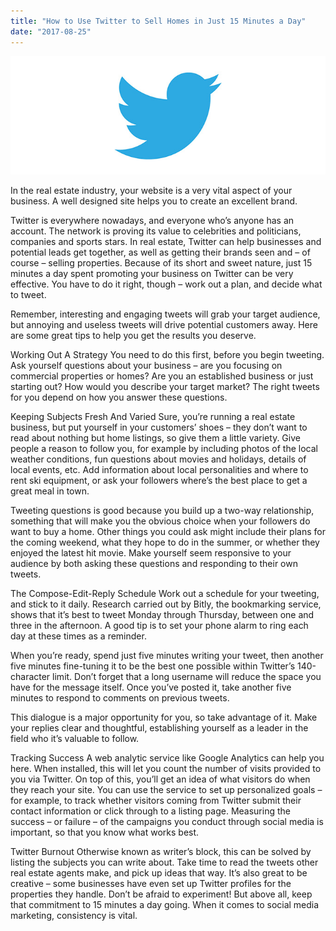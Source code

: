 ```yaml
---
title: "How to Use Twitter to Sell Homes in Just 15 Minutes a Day"
date: "2017-08-25"
---
```


![photo](twitter.png)

In the real estate industry, your website is a very vital aspect of your business. A well designed site helps you to create an excellent brand.

Twitter is everywhere nowadays, and everyone who’s anyone has an account. The network is proving its value to celebrities and politicians, companies and sports stars. In real estate, Twitter can help businesses and potential leads get together, as well as getting their brands seen and – of course – selling properties. Because of its short and sweet nature, just 15 minutes a day spent promoting your business on Twitter can be very effective. You have to do it right, though – work out a plan, and decide what to tweet.

Remember, interesting and engaging tweets will grab your target audience, but annoying and useless tweets will drive potential customers away. Here are some great tips to help you get the results you deserve.

Working Out A Strategy You need to do this first, before you begin tweeting. Ask yourself questions about your business – are you focusing on commercial properties or homes? Are you an established business or just starting out? How would you describe your target market? The right tweets for you depend on how you answer these questions.

Keeping Subjects Fresh And Varied Sure, you’re running a real estate business, but put yourself in your customers’ shoes – they don’t want to read about nothing but home listings, so give them a little variety. Give people a reason to follow you, for example by including photos of the local weather conditions, fun questions about movies and holidays, details of local events, etc. Add information about local personalities and where to rent ski equipment, or ask your followers where’s the best place to get a great meal in town.

Tweeting questions is good because you build up a two-way relationship, something that will make you the obvious choice when your followers do want to buy a home. Other things you could ask might include their plans for the coming weekend, what they hope to do in the summer, or whether they enjoyed the latest hit movie. Make yourself seem responsive to your audience by both asking these questions and responding to their own tweets.

The Compose-Edit-Reply Schedule Work out a schedule for your tweeting, and stick to it daily. Research carried out by Bitly, the bookmarking service, shows that it’s best to tweet Monday through Thursday, between one and three in the afternoon. A good tip is to set your phone alarm to ring each day at these times as a reminder.

When you’re ready, spend just five minutes writing your tweet, then another five minutes fine-tuning it to be the best one possible within Twitter’s 140-character limit. Don’t forget that a long username will reduce the space you have for the message itself. Once you’ve posted it, take another five minutes to respond to comments on previous tweets.

This dialogue is a major opportunity for you, so take advantage of it. Make your replies clear and thoughtful, establishing yourself as a leader in the field who it’s valuable to follow.

Tracking Success A web analytic service like Google Analytics can help you here. When installed, this will let you count the number of visits provided to you via Twitter. On top of this, you’ll get an idea of what visitors do when they reach your site. You can use the service to set up personalized goals – for example, to track whether visitors coming from Twitter submit their contact information or click through to a listing page. Measuring the success – or failure – of the campaigns you conduct through social media is important, so that you know what works best.

Twitter Burnout Otherwise known as writer’s block, this can be solved by listing the subjects you can write about. Take time to read the tweets other real estate agents make, and pick up ideas that way. It’s also great to be creative – some businesses have even set up Twitter profiles for the properties they handle. Don’t be afraid to experiment! But above all, keep that commitment to 15 minutes a day going. When it comes to social media marketing, consistency is vital.